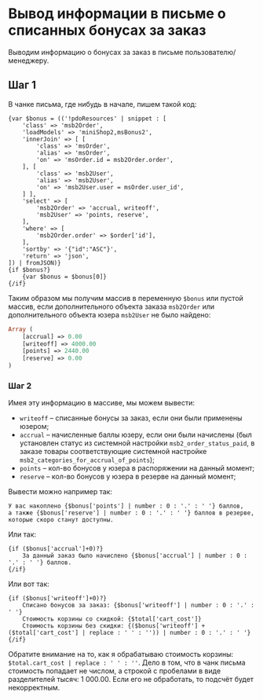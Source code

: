 # Вывод информации в письме о списанных бонусах за заказ

Выводим информацию о бонусах за заказ в письме пользователю/менеджеру.

## Шаг 1

В чанке письма, где нибудь в начале, пишем такой код:

```fenom
{var $bonus = (('!pdoResources' | snippet : [
    'class' => 'msb2Order',
    'loadModels' => 'miniShop2,msBonus2',
    'innerJoin' => [ [
        'class' => 'msOrder',
        'alias' => 'msOrder',
        'on' => 'msOrder.id = msb2Order.order',
    ], [
        'class' => 'msb2User',
        'alias' => 'msb2User',
        'on' => 'msb2User.user = msOrder.user_id',
    ] ],
    'select' => [
        'msb2Order' => 'accrual, writeoff',
        'msb2User' => 'points, reserve',
    ],
    'where' => [
        'msb2Order.order' => $order['id'],
    ],
    'sortby' => '{"id":"ASC"}',
    'return' => 'json',
]) | fromJSON)}
{if $bonus?}
    {var $bonus = $bonus[0]}
{/if}
```

Таким образом мы получим массив в переменную `$bonus` или пустой массив, если дополнительного объекта заказа `msb2Order` или дополнительного объекта юзера `msb2User` не было найдено:

```php
Array (
    [accrual] => 0.00
    [writeoff] => 4000.00
    [points] => 2440.00
    [reserve] => 0.00
)
```

### Шаг 2

Имея эту информацию в массиве, мы можем вывести:

* `writeoff` – списанные бонусы за заказ, если они были применены юзером;
* `accrual` – начисленные баллы юзеру, если они были начислены (был установлен статус из системной настройки `msb2_order_status_paid`, в заказе товары соответствующие системной настройке `msb2_categories_for_accrual_of_points`);
* `points` – кол-во бонусов у юзера в распоряжении на данный момент;
* `reserve` – кол-во бонусов у юзера в резерве на данный момент;

Вывести можно например так:

```fenom
У вас накоплено {$bonus['points'] | number : 0 : '.' : ' '} баллов,
а также {$bonus['reserve'] | number : 0 : '.' : ' '} баллов в резерве, которые скоро станут доступны.
```

Или так:

```fenom
{if ($bonus['accrual']+0)?}
    За данный заказ было начислено {$bonus['accrual'] | number : 0 : '.' : ' '} баллов.
{/if}
```

Или вот так:

```fenom
{if ($bonus['writeoff']+0)?}
    Списано бонусов за заказ: {$bonus['writeoff'] | number : 0 : '.' : ' '}
    Стоимость корзины со скидкой: {$total['cart_cost']}
    Стоимость корзины без скидки: {($bonus['writeoff'] + ($total['cart_cost'] | replace : ' ' : '')) | number : 0 : '.' : ' '}
{/if}
```

Обратите внимание на то, как я обрабатываю стоимость корзины: `$total.cart_cost | replace : ' ' : ''`.
Дело в том, что в чанк письма стоимость попадает не числом, а строкой с пробелами в виде разделителей тысяч: 1 000.00. Если его не обработать, то подсчёт будет некорректным.
